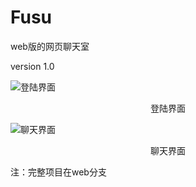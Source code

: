 # Fusu

web版的网页聊天室

version 1.0

![登陆界面](https://tva1.sinaimg.cn/large/008i3skNly1gtcsrr7vgcj610v0pl75v02.jpg "登陆界面")
<center>登陆界面</center>

![聊天界面](https://tva1.sinaimg.cn/large/008i3skNly1gtc4apeincj618w0u040f02.jpg "聊天界面")
<center>聊天界面</center>


注：完整项目在web分支